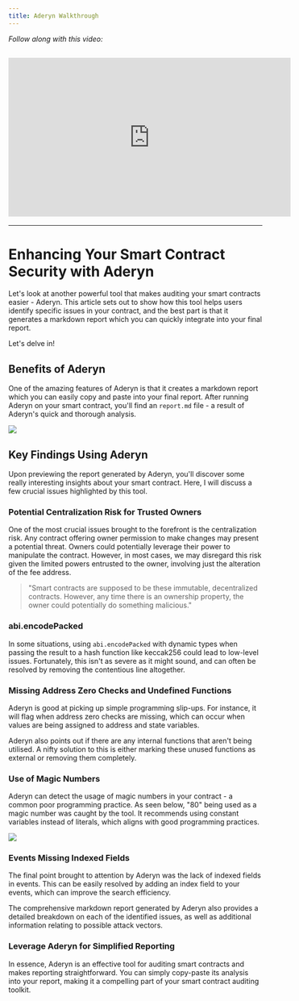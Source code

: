 ```yaml
---
title: Aderyn Walkthrough
---
```


_Follow along with this video:_

## <iframe width="560" height="315" src="https://vimeo.com/889509060/c0932bb078?share=copy" title="vimeo" frameborder="0" allow="accelerometer; autoplay; clipboard-write; encrypted-media; gyroscope; picture-in-picture; web-share" allowfullscreen></iframe>

---

# Enhancing Your Smart Contract Security with Aderyn

Let's look at another powerful tool that makes auditing your smart contracts easier - Aderyn. This article sets out to show how this tool helps users identify specific issues in your contract, and the best part is that it generates a markdown report which you can quickly integrate into your final report.

Let's delve in!

## Benefits of Aderyn

One of the amazing features of Aderyn is that it creates a markdown report which you can easily copy and paste into your final report. After running Aderyn on your smart contract, you'll find an `report.md` file - a result of Aderyn's quick and thorough analysis.

![](https://cdn.videotap.com/uMvxzTVuSfeiTlRIxGAA-27.68.png)

## Key Findings Using Aderyn

Upon previewing the report generated by Aderyn, you'll discover some really interesting insights about your smart contract. Here, I will discuss a few crucial issues highlighted by this tool.

### Potential Centralization Risk for Trusted Owners

One of the most crucial issues brought to the forefront is the centralization risk. Any contract offering owner permission to make changes may present a potential threat. Owners could potentially leverage their power to manipulate the contract. However, in most cases, we may disregard this risk given the limited powers entrusted to the owner, involving just the alteration of the fee address.

> "Smart contracts are supposed to be these immutable, decentralized contracts. However, any time there is an ownership property, the owner could potentially do something malicious."

### abi.encodePacked

In some situations, using `abi.encodePacked` with dynamic types when passing the result to a hash function like keccak256 could lead to low-level issues. Fortunately, this isn't as severe as it might sound, and can often be resolved by removing the contentious line altogether.

### Missing Address Zero Checks and Undefined Functions

Aderyn is good at picking up simple programming slip-ups. For instance, it will flag when address zero checks are missing, which can occur when values are being assigned to address and state variables.

Aderyn also points out if there are any internal functions that aren't being utilised. A nifty solution to this is either marking these unused functions as external or removing them completely.

### Use of Magic Numbers

Aderyn can detect the usage of magic numbers in your contract - a common poor programming practice. As seen below, "80" being used as a magic number was caught by the tool. It recommends using constant variables instead of literals, which aligns with good programming practices.

![](https://cdn.videotap.com/2bVrCC34nMU5Ved8C7bz-110.71.png)

### Events Missing Indexed Fields

The final point brought to attention by Aderyn was the lack of indexed fields in events. This can be easily resolved by adding an index field to your events, which can improve the search efficiency.

The comprehensive markdown report generated by Aderyn also provides a detailed breakdown on each of the identified issues, as well as additional information relating to possible attack vectors.

### Leverage Aderyn for Simplified Reporting

In essence, Aderyn is an effective tool for auditing smart contracts and makes reporting straightforward. You can simply copy-paste its analysis into your report, making it a compelling part of your smart contract auditing toolkit.
